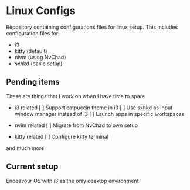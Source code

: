 # Linux Configs

Repository containing configurations files for linux setup. This includes configuration files for:
- i3
- kitty (default)
- nivm (using NvChad)
- sxhkd (basic setup)

## Pending items
 These are things that I work on when I have time to spare
- i3 related
  [ ] Support catpuccin theme in i3
  [ ] Use sxhkd as input window manager instead of i3
  [ ] Launch apps in specific workspaces

- nvim related
  [ ] Migrate from NvChad to own setup

- kitty related
  [ ] Configure kitty terminal

and much more

## Current setup
Endeavour OS with i3 as the only desktop environment

